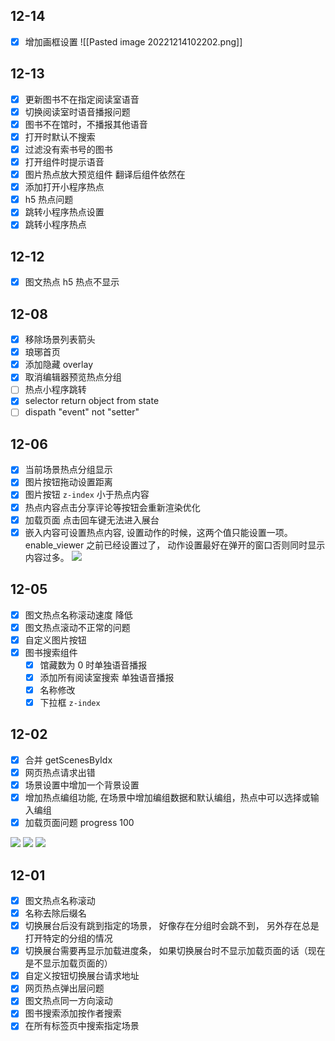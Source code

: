 ## 12-14

- [x] 增加画框设置
	![[Pasted image 20221214102202.png]]

## 12-13

- [x] 更新图书不在指定阅读室语音
- [x] 切换阅读室时语音播报问题
- [x] 图书不在馆时，不播报其他语音
- [x] 打开时默认不搜索
- [x] 过滤没有索书号的图书
- [x] 打开组件时提示语音
- [x] 图片热点放大预览组件 翻译后组件依然在
- [x] 添加打开小程序热点
- [x] h5 热点问题
- [x] 跳转小程序热点设置
- [x] 跳转小程序热点

## 12-12

- [x] 图文热点 h5 热点不显示

## 12-08

- [x] 移除场景列表箭头
- [x] 琅琊首页
- [x] 添加隐藏 overlay
- [x] 取消编辑器预览热点分组
- [ ] 热点小程序跳转
- [x] selector return object from state
- [ ] dispath "event" not "setter"

## 12-06

- [x] 当前场景热点分组显示
- [x] 图片按钮拖动设置距离
- [x] 图片按钮 `z-index` 小于热点内容
- [x]  热点内容点击分享评论等按钮会重新渲染优化
- [x] 加载页面 点击回车键无法进入展台
- [x] 嵌入内容可设置热点内容, 设置动作的时候，这两个值只能设置一项。enable_viewer 之前已经设置过了， 动作设置最好在弹开的窗口否则同时显示内容过多。
	![](Pasted%20image%2020221206113131.png)

## 12-05

- [x] 图文热点名称滚动速度 降低
- [x] 图文热点滚动不正常的问题
- [x] 自定义图片按钮
- [x] 图书搜索组件
	- [x] 馆藏数为 0 时单独语音播报
	- [x] 添加所有阅读室搜索 单独语音播报
	- [x] 名称修改
	- [x] 下拉框 `z-index`

## 12-02

- [x] 合并 getScenesByIdx
- [x] 网页热点请求出错
- [x] 场景设置中增加一个背景设置 
- [x] 增加热点编组功能, 在场景中增加编组数据和默认编组，热点中可以选择或输入编组
- [x] 加载页面问题 progress 100

![](Pasted%20image%2020221202160530.png)
![](Pasted%20image%2020221202160550.png)
![](Pasted%20image%2020221202160606.png)

## 12-01

- [x] 图文热点名称滚动
- [x] 名称去除后缀名
- [x] 切换展台后没有跳到指定的场景， 好像存在分组时会跳不到， 另外存在总是打开特定的分组的情况
- [x] 切换展台需要再显示加载进度条， 如果切换展台时不显示加载页面的话（现在是不显示加载页面的）
- [x] 自定义按钮切换展台请求地址
- [x] 网页热点弹出层问题
- [x] 图文热点同一方向滚动
- [x] 图书搜索添加按作者搜索
- [x] 在所有标签页中搜索指定场景